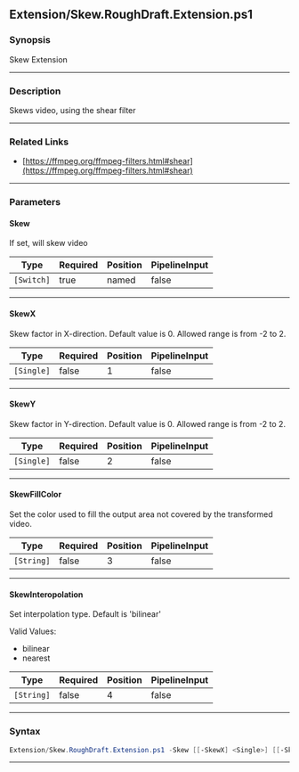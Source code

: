 
Extension/Skew.RoughDraft.Extension.ps1
---------------------------------------
### Synopsis
Skew Extension

---
### Description

Skews video, using the shear filter

---
### Related Links
* [https://ffmpeg.org/ffmpeg-filters.html#shear](https://ffmpeg.org/ffmpeg-filters.html#shear)



---
### Parameters
#### **Skew**

If set, will skew video






|Type      |Required|Position|PipelineInput|
|----------|--------|--------|-------------|
|`[Switch]`|true    |named   |false        |



---
#### **SkewX**

Skew factor in X-direction. Default value is 0. Allowed range is from -2 to 2.






|Type      |Required|Position|PipelineInput|
|----------|--------|--------|-------------|
|`[Single]`|false   |1       |false        |



---
#### **SkewY**

Skew factor in Y-direction. Default value is 0. Allowed range is from -2 to 2.






|Type      |Required|Position|PipelineInput|
|----------|--------|--------|-------------|
|`[Single]`|false   |2       |false        |



---
#### **SkewFillColor**

Set the color used to fill the output area not covered by the transformed video.






|Type      |Required|Position|PipelineInput|
|----------|--------|--------|-------------|
|`[String]`|false   |3       |false        |



---
#### **SkewInteropolation**

Set interpolation type.  Default is 'bilinear'



Valid Values:

* bilinear
* nearest






|Type      |Required|Position|PipelineInput|
|----------|--------|--------|-------------|
|`[String]`|false   |4       |false        |



---
### Syntax
```PowerShell
Extension/Skew.RoughDraft.Extension.ps1 -Skew [[-SkewX] <Single>] [[-SkewY] <Single>] [[-SkewFillColor] <String>] [[-SkewInteropolation] <String>] [<CommonParameters>]
```
---



